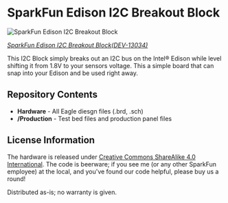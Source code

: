 SparkFun Edison I2C Breakout Block
==================================

![SparkFun Edison I2C Breakout Block](https://cdn.sparkfun.com//assets/parts/1/0/0/3/5/13034-01.jpg)

[*SparkFun Edison I2C Breakout Block(DEV-13034)*](https://www.sparkfun.com/products/13034)

This I2C Block simply breaks out an I2C bus on the Intel® Edison while level shifting it from 1.8V to your sensors voltage. This a simple board that can snap into your Edison and be used right away.

Repository Contents
-------------------
* **Hardware** - All Eagle diesgn files (.brd, .sch)
* **/Production** - Test bed files and production panel files

License Information
-------------------
The hardware is released under [Creative Commons ShareAlike 4.0 International](https://creativecommons.org/licenses/by-sa/4.0/).
The code is beerware; if you see me (or any other SparkFun employee) at the local, and you've found our code helpful, please buy us a round!

Distributed as-is; no warranty is given.
